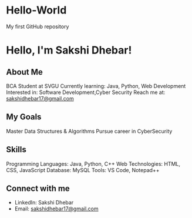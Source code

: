 # Hello-World
My first GitHub repository
# Hello, I'm Sakshi Dhebar! 

## About Me
BCA Student at SVGU
Currently learning: Java, Python, Web Development
Interested in: Software Development,Cyber Security
Reach me at: sakshidhebar17@gmail.com

## My Goals
Master Data Structures & Algorithms
Pursue career in CyberSecurity 

## Skills
Programming Languages: Java, Python, C++
Web Technologies: HTML, CSS, JavaScript
Database: MySQL
Tools: VS Code, Notepad++

## Connect with me
- LinkedIn: Sakshi Dhebar
- Email: sakshidhebar17@gmail.com

